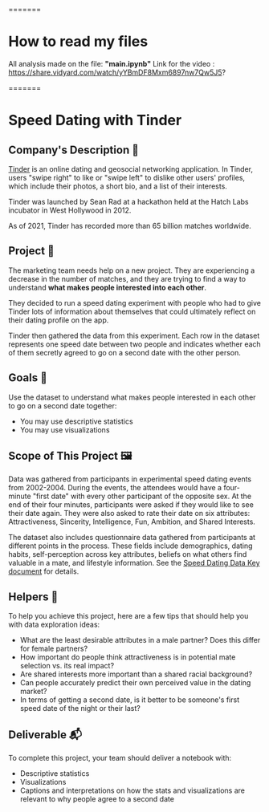 =======

# How to read my files

All analysis made on the file: **"main.ipynb"**
Link for the video : https://share.vidyard.com/watch/yYBmDF8Mxm6897nw7Qw5J5?

=======


# Speed Dating with Tinder

## Company's Description 📇

[Tinder](https://tinder.com/) is an online dating and geosocial networking application. In Tinder, users "swipe right" to like or "swipe left" to dislike other users' profiles, which include their photos, a short bio, and a list of their interests.

Tinder was launched by Sean Rad at a hackathon held at the Hatch Labs incubator in West Hollywood in 2012.

As of 2021, Tinder has recorded more than 65 billion matches worldwide.

## Project 🚧

The marketing team needs help on a new project. They are experiencing a decrease in the number of matches, and they are trying to find a way to understand **what makes people interested into each other**.

They decided to run a speed dating experiment with people who had to give Tinder lots of information about themselves that could ultimately reflect on their dating profile on the app.

Tinder then gathered the data from this experiment. Each row in the dataset represents one speed date between two people and indicates whether each of them secretly agreed to go on a second date with the other person.

## Goals 🎯

Use the dataset to understand what makes people interested in each other to go on a second date together:
* You may use descriptive statistics
* You may use visualizations

## Scope of This Project 🖼️

Data was gathered from participants in experimental speed dating events from 2002-2004. During the events, the attendees would have a four-minute "first date" with every other participant of the opposite sex. At the end of their four minutes, participants were asked if they would like to see their date again. They were also asked to rate their date on six attributes: Attractiveness, Sincerity, Intelligence, Fun, Ambition, and Shared Interests.

The dataset also includes questionnaire data gathered from participants at different points in the process. These fields include demographics, dating habits, self-perception across key attributes, beliefs on what others find valuable in a mate, and lifestyle information. See the [Speed Dating Data Key document](https://full-stack-assets.s3.eu-west-3.amazonaws.com/M03-EDA/Speed+Dating+Data+Key.doc) for details.

## Helpers 🦮

To help you achieve this project, here are a few tips that should help you with data exploration ideas:

* What are the least desirable attributes in a male partner? Does this differ for female partners?
* How important do people think attractiveness is in potential mate selection vs. its real impact?
* Are shared interests more important than a shared racial background?
* Can people accurately predict their own perceived value in the dating market?
* In terms of getting a second date, is it better to be someone's first speed date of the night or their last?

## Deliverable 📬

To complete this project, your team should deliver a notebook with:
* Descriptive statistics
* Visualizations
* Captions and interpretations on how the stats and visualizations are relevant to why people agree to a second date